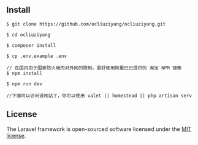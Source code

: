 ## Install

	$ git clone https://github.com/ocliuziyang/ocliuziyang.git
	
	$ cd ocliuziyang 
	
	$ composer install

	$ cp .env.example .env

	// 在国内由于国家防火墙的对外网的限制，最好使用阿里巴巴提供的 淘宝 NPM 镜像
	$ npm install
	
	$ npm run dev
	
	//下面可以访问该网站了，你可以使用 valet || homestead || php artisan serv



## License

The Laravel framework is open-sourced software licensed under the [MIT license](http://opensource.org/licenses/MIT).
